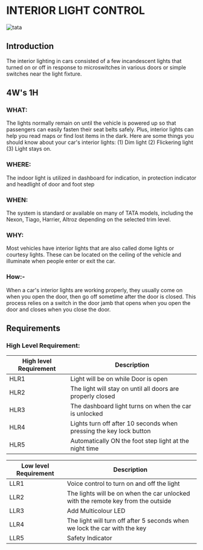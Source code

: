 # INTERIOR LIGHT CONTROL
![tata](https://user-images.githubusercontent.com/94521102/150641885-538ac32b-0ff9-41d4-a2dd-76e7cc41267a.jpeg)
## Introduction

The interior lighting in cars consisted of a few incandescent lights that turned on or off in response to microswitches in various doors or simple switches near the light fixture.


## 4W's 1H

### WHAT:
The lights normally remain on until the vehicle is powered up so that passengers can easily fasten their seat belts safely. Plus, interior lights can help you read maps or find lost items in the dark. Here are some things you should know about your car's interior lights: (1) Dim light (2) Flickering light (3) Light stays on.
### WHERE:
The indoor light is utilized in dashboard for indication, in protection indicator and headlight of door and foot step
### WHEN:
The system is standard or available on many of TATA models, including the Nexon, Tiago, Harrier, Altroz depending on the selected trim level.

### WHY:
Most vehicles have interior lights that are also called dome lights or courtesy lights. These can be located on the ceiling of the vehicle and illuminate when people enter or exit the car. 


### How:-
When a car's interior lights are working properly, they usually come on when you open the door, then go off sometime after the door is closed. This process relies on a switch in the door jamb that opens when you open the door and closes when you close the door.
## Requirements
### High Level Requirement:

| High level Requirement | Description |
| --- | --- |
|HLR1| Light will be on while Door is open |
|HLR2| The light will stay on until all doors are properly closed |
|HLR3| The dashboard light turns on when the car is unlocked |
|HLR4| Lights turn off after 10 seconds when pressing the key lock button |
|HLR5|Automatically ON the foot step light at the night time|


| Low level Requirement | Description |
| --- | --- |
|LLR1| Voice control to turn on and off the light |
|LLR2| The lights will be on when the car unlocked with the remote key from the outside |
|LLR3|Add Multicolour LED|
|LLR4| The light will turn off after 5 seconds when we lock the car with the key |
|LLR5|Safety Indicator|


